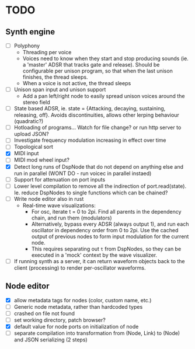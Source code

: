 # TODO

## Synth engine
- [ ] Polyphony
	- Threading per voice
	- Voices need to know when they start and stop producing sounds (ie. a
	  'master' ADSR that tracks gate and release). Should be configurable per
	  unison program, so that when the last unison finishes, the thread sleeps.
	- When a voice is not active, the thread sleeps
- [ ] Unison span input and unison support
	- Add a pan left/right node to easily spread unison voices around the stereo field
- [ ] State based ADSR, ie. state = {Attacking, decaying, sustaining,
  releasing, off}. Avoids discontinuities, allows other lerping behaviour (quadratic?)
- [ ] Hotloading of programs... Watch for file change? or run http server to upload JSON?
- [ ] Investigate frequency modulation increasing in effect over time
- [ ] Topological sort
- [x] MIDI input
- [ ] MIDI mod wheel input?
- [x] Detect long runs of DspNode that do not depend on anything else and run
  in parallel (WONT DO - run voicec in parallel instaed)
- [ ] Support for attenuation on port inputs
- [ ] Lower level compilation to remove all the indirection of
  port.read(state). Ie. reduce DspNodes to single functions which can be
  chained?
- [ ] Write node editor also in rust
	- Real-time wave visualizations:
		- For osc, iterate t = 0 to 2pi. Find all parents in the dependency
		  chain, and run them (modulators)
		- Alternatively, bypass every ADSR (always output 1), and run each
		  oscillator in dependency order from 0 to 2pi. Use the cached output
		  of previous nodes to form input modulation for the current node.
		- This requires separating out `t` from DspNodes, so they can be
		  executed in a 'mock' context by the wave visualizer.
- [ ] If running synth as a server, it can return waveform objects back to the
  client (processing) to render per-oscillator waveforms.

## Node editor
- [x] allow metadata tags for nodes (color, custom name, etc.)
- [ ] Generic node metadata, rather than hardcoded types
- [ ] crashed on file not found
- [ ] set working directory, patch browser?
- [x] default value for node ports on initialization of node
- [ ] separate compilation into transformation from (Node, Link) to (Node) and JSON serializing (2 steps)
